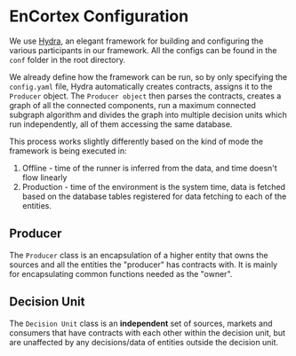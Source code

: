 # EnCortex Configuration

We use [Hydra](https://hydra.cc/), an elegant framework for building and configuring the various participants in our framework. All the configs can be found in the `conf` folder in the root directory.

We already define how the framework can be run, so by only specifying the `config.yaml` file, Hydra automatically creates contracts, assigns it to the `Producer` object. The `Producer object` then parses the contracts,
creates a graph of all the connected components, run a maximum connected subgraph algorithm and divides the graph into multiple decision units which run independently, all of them accessing the same database.

This process works slightly differently based on the kind of mode the framework is being executed in:

1. Offline - time of the runner is inferred from the data, and time doesn't flow linearly
2. Production - time of the environment is the system time, data is fetched based on the database tables registered for data fetching to each of the entities.

## Producer

The `Producer` class is an encapsulation of a higher entity that owns the sources and all the entities the "producer" has contracts with. It is mainly for encapsulating common functions needed as the "owner".

## Decision Unit

The `Decision Unit` class is an **independent** set of sources, markets and consumers that have contracts with each other within the decision unit, but are unaffected by any decisions/data of entities outside the decision unit.

